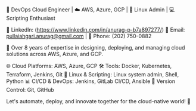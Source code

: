 🚀 DevOps Cloud Engineer | ☁️ AWS, Azure, GCP | 🐧 Linux Admin | 💻 Scripting Enthusiast

🔗 LinkedIn: (https://www.linkedin.com/in/anurag-p-b7a897277/)
📧 Email: pullaiahgari.anurag@gmail.com | 📱 Phone: (202) 750-0882

📌 Over 8 years of expertise in designing, deploying, and managing cloud solutions across AWS, Azure, and GCP.

🌐 Cloud Platforms: AWS, Azure, GCP
🛠️ Tools: Docker, Kubernetes, Terraform, Jenkins, Git
🐧 Linux & Scripting: Linux system admin, Shell, Python
📊 CI/CD & DevOps: Jenkins, GitLab CI/CD, Ansible
📜 Version Control: Git, GitHub

Let's automate, deploy, and innovate together for the cloud-native world! 🌟
